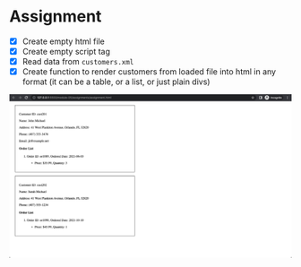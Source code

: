 # Assignment

- [x] Create empty html file
- [x] Create empty script tag
- [x] Read data from `customers.xml`
- [x] Create function to render customers from loaded file into html in any format (it can be a table, or a list, or just plain divs)

![image info](assignment_result.png)
